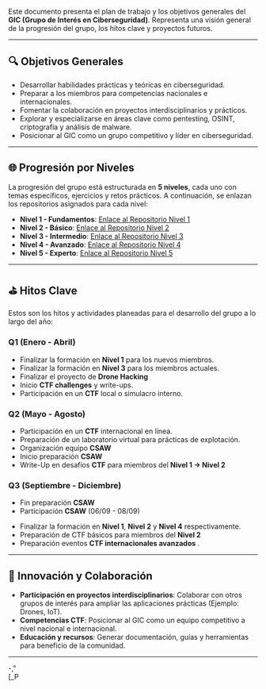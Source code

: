 Este documento presenta el plan de trabajo y los objetivos generales del **GIC (Grupo de Interés en Ciberseguridad)**. Representa una visión general de la progresión del grupo, los hitos clave y proyectos futuros.

---

## **🔍 Objetivos Generales**

- Desarrollar habilidades prácticas y teóricas en ciberseguridad.
- Preparar a los miembros para competencias nacionales e internacionales.
- Fomentar la colaboración en proyectos interdisciplinarios y prácticos.
- Explorar y especializarse en áreas clave como pentesting, OSINT, criptografía y análisis de malware.
- Posicionar al GIC como un grupo competitivo y líder en ciberseguridad.

---

## **🌐 Progresión por Niveles**

La progresión del grupo está estructurada en **5 niveles**, cada uno con temas específicos, ejercicios y retos prácticos. A continuación, se enlazan los repositorios asignados para cada nivel:

- **Nivel 1 - Fundamentos**: [Enlace al Repositorio Nivel 1](https://github.com/IberoGIC/gic-level-1)
- **Nivel 2 - Básico**: [Enlace al Repositorio Nivel 2](https://github.com/IberoGIC/gic-level-2)
- **Nivel 3 - Intermedio**: [Enlace al Repositorio Nivel 3](https://github.com/IberoGIC/gic-level-3)
- **Nivel 4 - Avanzado**: [Enlace al Repositorio Nivel 4](https://github.com/IberoGIC/gic-level-4)
- **Nivel 5 - Experto**: [Enlace al Repositorio Nivel 5](https://github.com/IberoGIC/gic-level-5)

---

## **⛳ Hitos Clave**

Estos son los hitos y actividades planeadas para el desarrollo del grupo a lo largo del año:

### **Q1 (Enero - Abril)**
- Finalizar la formación en **Nivel 1** para los nuevos miembros.
- Finalizar la formación en **Nivel 3** para los miembros actuales.
- Finalizar el proyecto de **Drone Hacking**
- Inicio **CTF challenges** y write-ups.
- Participación en un **CTF** local o simulacro interno.

### **Q2 (Mayo - Agosto)**
- Participación en un **CTF** internacional en línea.
- Preparación de un laboratorio virtual para prácticas de explotación.
- Organización equipo **CSAW**
- Inicio preparación **CSAW**
- Write-Up en desafíos **CTF** para miembros del **Nivel 1 -> Nivel 2**


### **Q3 (Septiembre - Diciembre)**
* Fin preparación **CSAW**
* Participación **CSAW** (06/09 - 08/09)
- Finalizar la formación en **Nivel 1**, **Nivel 2** y **Nivel 4** respectivamente.
- Preparación de CTF básicos para miembros del **Nivel 2**
- Preparación eventos **CTF internacionales avanzados** .

---

## **🔄 Innovación y Colaboración**

- **Participación en proyectos interdisciplinarios**: Colaborar con otros grupos de interés para ampliar las aplicaciones prácticas (Ejemplo: Drones, IoT).
- **Competencias CTF**: Posicionar al GIC como un equipo competitivo a nivel nacional e internacional.
- **Educación y recursos**: Generar documentación, guías y herramientas para beneficio de la comunidad.

---
-,"  
[_P